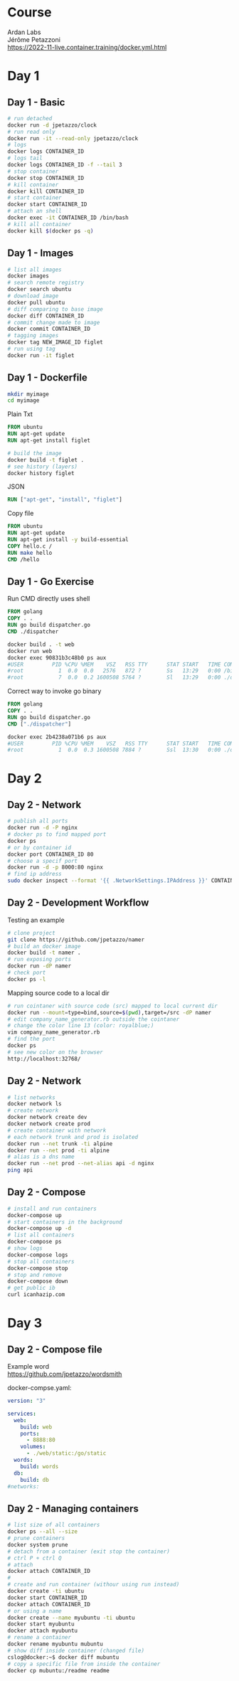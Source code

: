 # Course

Ardan Labs  
Jérôme Petazzoni  
https://2022-11-live.container.training/docker.yml.html

# Day 1

## Day 1 - Basic

```bash
# run detached
docker run -d jpetazzo/clock
# run read only
docker run -it --read-only jpetazzo/clock
# logs
docker logs CONTAINER_ID
# logs tail
docker logs CONTAINER_ID -f --tail 3
# stop container
docker stop CONTAINER_ID
# kill container
docker kill CONTAINER_ID
# start container
docker start CONTAINER_ID
# attach an shell
docker exec -it CONTAINER_ID /bin/bash
# kill all container
docker kill $(docker ps -q)
```

## Day 1 - Images

```bash
# list all images
docker images
# search remote registry
docker search ubuntu
# download image
docker pull ubuntu
# diff comparing to base image
docker diff CONTAINER_ID
# commit change made to image
docker commit CONTAINER_ID
# tagging images
docker tag NEW_IMAGE_ID figlet
# run using tag
docker run -it figlet
```

## Day 1 - Dockerfile

```bash
mkdir myimage
cd myimage
```

Plain Txt

```dockerFile
FROM ubuntu
RUN apt-get update
RUN apt-get install figlet
```

```bash
# build the image
docker build -t figlet .
# see history (layers)
docker history figlet
```

JSON

```dockerFile
RUN ["apt-get", "install", "figlet"]
```

Copy file

```dockerFile
FROM ubuntu
RUN apt-get update
RUN apt-get install -y build-essential
COPY hello.c /
RUN make hello
CMD /hello
```

## Day 1 - Go Exercise

Run CMD directly uses shell

```dockerFile
FROM golang
COPY . .
RUN go build dispatcher.go
CMD ./dispatcher
```

```bash
docker build . -t web
docker run web
docker exec 90831b3c48b0 ps aux
#USER         PID %CPU %MEM    VSZ   RSS TTY      STAT START   TIME COMMAND
#root           1  0.0  0.0   2576   872 ?        Ss   13:29   0:00 /bin/sh -c ./dispatcher
#root           7  0.0  0.2 1600508 5764 ?        Sl   13:29   0:00 ./dispatcher
```

Correct way to invoke go binary

```dockerFile
FROM golang
COPY . .
RUN go build dispatcher.go
CMD ["./dispatcher"]
```

```bash
docker exec 2b4238a071b6 ps aux
#USER         PID %CPU %MEM    VSZ   RSS TTY      STAT START   TIME COMMAND
#root           1  0.0  0.3 1600508 7884 ?        Ssl  13:30   0:00 ./dispatcher
```

# Day 2

## Day 2 - Network

```bash
# publish all ports
docker run -d -P nginx
# docker ps to find mapped port
docker ps
# or by container id
docker port CONTAINER_ID 80
# choose a specif port
docker run -d -p 8000:80 nginx
# find ip address
sudo docker inspect --format '{{ .NetworkSettings.IPAddress }}' CONTAINER_ID
```

## Day 2 - Development Workflow

Testing an example

```bash
# clone project
git clone https://github.com/jpetazzo/namer
# build an docker image
docker build -t namer .
# run exposing ports
docker run -dP namer
# check port
docker ps -l
```

Mapping source code to a local dir

```bash
# run cointaner with source code (src) mapped to local current dir
docker run --mount=type=bind,source=$(pwd),target=/src -dP namer
# edit company_name_generator.rb outside the cointaner
# change the color line 13 (color: royalblue;)
vim company_name_generator.rb
# find the port
docker ps
# see new color on the browser
http://localhost:32768/
```

## Day 2 - Network

```bash
# list networks
docker network ls
# create network
docker network create dev
docker network create prod
# create container with network
# each network trunk and prod is isolated
docker run --net trunk -ti alpine
docker run --net prod -ti alpine
# alias is a dns name
docker run --net prod --net-alias api -d nginx
ping api
```

## Day 2 - Compose

```bash
# install and run containers
docker-compose up
# start containers in the background
docker-compose up -d
# list all containers
docker-compose ps
# show logs
docker-compose logs
# stop all containers
docker-compose stop
# stop and remove
docker-compose down
# get public ib
curl icanhazip.com
```

# Day 3

## Day 2 - Compose file

Example word  
https://github.com/jpetazzo/wordsmith

docker-compse.yaml:

```yaml
version: "3"

services:
  web:
    build: web
    ports:
      - 8888:80
    volumes:
      - ./web/static:/go/static
  words:
    build: words
  db:
    build: db
#networks:
```

## Day 2 - Managing containers

```bash
# list size of all containers
docker ps --all --size
# prune containers
docker system prune
# detach from a container (exit stop the container)
# ctrl P + ctrl Q
# attach
docker attach CONTAINER_ID
#
# create and run container (withour using run instead)
docker create -ti ubuntu
docker start CONTAINER_ID
docker attach CONTAINER_ID
# or using a name
docker create --name myubuntu -ti ubuntu
docker start myubuntu
docker attach myubuntu
# rename a container
docker rename myubuntu mubuntu
# show diff inside container (changed file)
cslog@docker:~$ docker diff mubuntu
# copy a specific file from inside the container
docker cp mubuntu:/readme readme
```
